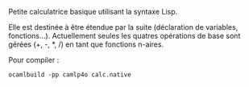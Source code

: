 Petite calculatrice basique utilisant la syntaxe Lisp.

Elle est destinée à être étendue par la suite (déclaration de variables, fonctions...).
Actuellement seules les quatres opérations de base sont gérées (+, -, *, /) en tant que fonctions n-aires.

Pour compiler :

    ocamlbuild -pp camlp4o calc.native
